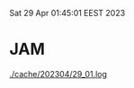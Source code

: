 Sat 29 Apr 01:45:01 EEST 2023
# JAM
<a href='./cache/202304/29_01.log'>./cache/202304/29_01.log</a>
